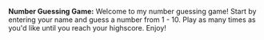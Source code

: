 **Number Guessing Game:** 
Welcome to my number guessing game! Start by entering your name and guess a number from 1 - 10. Play as many times as you'd like until you reach your highscore. Enjoy!
